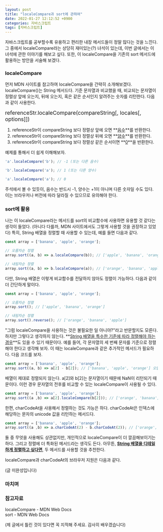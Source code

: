```yaml
---
layout: post
title: "localeCompare과 sort에 관하여"
date: 2022-01-27 12:12:52 +0900
categories: 자바스크립트
tags: [자바스크립트]
---
```


자바스크립트를 공부할수록 유용하고 편리한 내장 메서드들이 정말 많다는 것을 느낀다. 그 중에서 localeCompare라는 상당히 재미있는(?) 녀석이 있는데, 이번 글에서는 이 녀석에 관한 이야기를 해보고 싶다. 또한, 이 localeCompare을 기존의 sort 메서드에 활용하는 방안을 서술해 보겠다.  

### localeCompare

먼저 MDN 사이트를 참고하여 localeCompare을 간략히 소개해보겠다.  
localeCompare()는 String 메서드다. 기준 문자열과 비교했을 때, 비교되는 문자열이 정렬상 앞에 오는지, 뒤에 오는지, 혹은 같은 순서인지 알려주는 숫자를 리턴한다. 다음과 같이 사용한다.  

<span style="font-size: 1.1rem">referenceStr.localeCompare(compareString[, locales[, options]])</span>

1. referenceStr이 compareString 보다 정렬상 앞에 오면 **<u>음수</u>**를 반환한다.  
2. referenceStr이 compareString 보다 정렬상 뒤에 오면 **<u>양수</u>**를 반환한다.  
3. referenceStr이 compareString 보다 정렬상 같은 순서이면 **<u>0</u>**을 반환한다.  

예제를 통해서 더 쉽게 이해해보자.

```Javascript
'a'.localeCompare('b'); // -1 (또는 다른 음수)

'b'.localeCompare('a'); // 1 (또는 다른 양수)

'a'.localeCompare('a'); // 0
```

주석에서 볼 수 있듯이, 음수는 반드시 -1, 양수는 +1이 아니며 다른 숫자일 수도 있다. 이는 브라우저나 버전에 따라 달라질 수 있으므로 유의해야 한다.  

### sort에 활용
나는 이 localeCompare라는 메서드를 sort의 비교함수에 사용하면 유용할 것 같다는 생각이 들었다. (아니다 다를까, MDN 사이트에서도 그렇게 사용할 것을 권장하고 있었다) 특히, String 배열을 정렬할 때 사용할 수 있는데, 예를 들면 다음과 같다.

```Javascript
const array = ['banana', 'apple', 'orange'];

// 오름차순 정렬
array.sort((a, b) => a.localeCompare(b)); // ['apple', 'banana', 'orange']

// 내림차순 정렬
array.sort((a, b) => b.localeCompare(a)); // ['orange', 'banana', 'apple']
```

다만, String 배열은 이렇게 비교함수를 전달하지 않아도 정렬이 가능하다. 다음과 같이 더 간단하게 말이다.

```Javascript
const array = ['banana', 'apple', 'orange'];

// 오름차순 정렬
array.sort(); // ['apple', 'banana', 'orange']

// 내림차순 정렬
array.sort().reverse(); // ['orange', 'banana', 'apple']
```

"그럼 localeCompare을 사용하는 것은 불필요한 일 아니야?"라고 반문할지도 모른다. 하지만 그렇다고 생각하지 않는다. **<u>String 배열을 특수한 기준에 따라 정렬해야 하는 경우</u>**도 있을 수 있기 때문이다. 예를 들어, 각 문자열의 세 번째 문자를 기준으로 정렬해야 한다고 생각해 보자. 이 때는 localeCompare과 같은 추가적인 메서드가 필요하다. 다음 코드를 보자.

```Javascript
const array = ['banana', 'apple', 'orange'];
array.sort((a, b) => a[2] - b[2]); // ['banana', 'apple', 'orange'] 오답
```

배열이 제대로 정렬되지 않는다. a[2]와 b[2]는 문자열이기 때문에 NaN이 리턴되기 때문이다. 이런 경우 문자열의 전후를 비교할 수 있는 localeCompare이 사용될 수 있다. 

```Javascript
const array = ['banana', 'apple', 'orange'];
array.sort((a ,b) => a[2].localeCompare(b[2])); // ['orange', 'banana', 'apple'] 정답
```

한편, charCodeAt을 사용해서 정렬하는 것도 가능은 하다. charCodeAt은 인덱스에 해당하는 문자의 unicode 값을 리턴하는 메서드다.

```Javascript
const array = ['banana', 'apple', 'orange'];
array.sort((a ,b) => a.charCodeAt(2) - b.charCodeAt(2)); // ['orange', 'banana', 'apple'] 정답
```

둘 중 무엇을 사용해도 상관없지만, 개인적으로 localeCompare이 더 깔끔해보이기는 하다. 그리고 정렬에 더 특화된 메서드라는 생각도 든다. 아무튼, **<u>String 배열을 디테일하게 정렬하고 싶다면</u>**, 두 메서드를 사용할 것을 추천한다.

localeCompare과 charCodeAt의 브라우저 지원은 다음과 같다.

(글 미완성입니다)

### 마치며


### 참고자료
localeCompare - MDN Web Docs  
sort - MDN Web Docs


(제 글에서 틀린 것이 있다면 꼭 지적해 주세요. 감사히 배우겠습니다)  